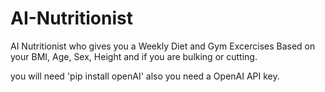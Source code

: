 # AI-Nutritionist
AI Nutritionist who gives you a Weekly Diet and Gym Excercises Based on your BMI, Age, Sex, Height and if you are bulking or cutting.

you will need 'pip install openAI'
also you need a OpenAI API key.

